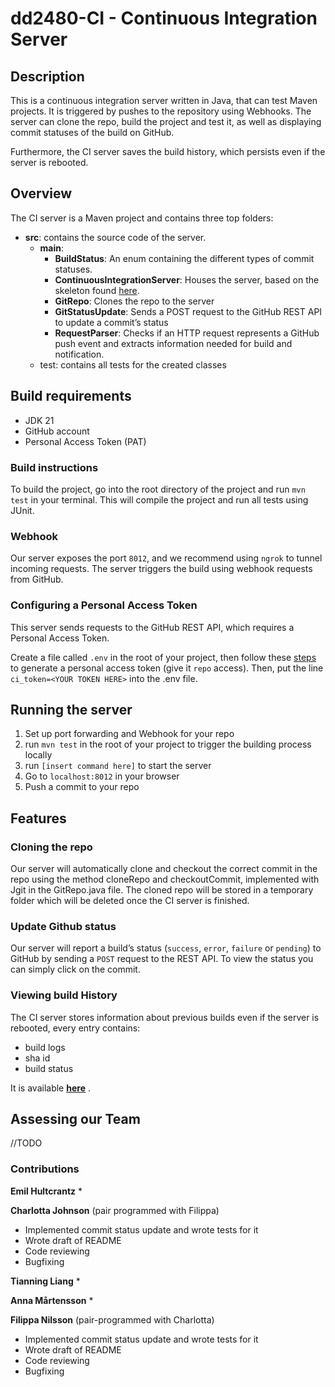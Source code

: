 # dd2480-CI - Continuous Integration Server

## Description

This is a continuous integration server written in Java, that can test Maven projects. It is triggered by pushes to the repository using Webhooks. The server can clone the repo, build the project and test it, as well as displaying commit statuses of the build on GitHub.

Furthermore, the CI server saves the build history, which persists even if the server is rebooted.

## Overview
The CI server is a Maven project and contains three top folders:
* **src**: contains the source code of the server.
  * **main**:
    * **BuildStatus**: An enum containing the different types of commit statuses.
    * **ContinuousIntegrationServer**: Houses the server, based on the skeleton found [here](https://github.com/KTH-DD2480/smallest-java-ci).
    * **GitRepo**: Clones the repo to the server
    * **GitStatusUpdate**: Sends a POST request to the GitHub REST API to update a commit’s status
    * **RequestParser**: Checks if an HTTP request represents a GitHub push event and extracts information needed for build and notification.
  * test: contains all tests for the created classes


## Build requirements
* JDK 21
* GitHub account
* Personal Access Token (PAT)

### Build instructions
To build the project, go into the root directory of the project and run `mvn test` in your terminal. This will compile the project and run all tests using JUnit.

### Webhook
Our server exposes the port `8012`, and we recommend using `ngrok` to tunnel incoming requests. The server triggers the build using webhook requests from GitHub.

### Configuring a Personal Access Token 
This server sends requests to the GitHub REST API, which requires a Personal Access Token.

Create a file called `.env` in the root of your project, then follow these [steps](https://docs.github.com/en/authentication/keeping-your-account-and-data-secure/managing-your-personal-access-tokens) to generate a personal access token (give it `repo` access). Then, put the line `ci_token=<YOUR TOKEN HERE>` into the .env file.

## Running the server ##
1. Set up port forwarding and Webhook for your repo
2. run `mvn test` in the root of your project to trigger the building process locally
3. run `[insert command here]` to start the server
4. Go to `localhost:8012` in your browser
5. Push a commit to your repo

## Features
### Cloning the repo
Our server will automatically clone and checkout the correct commit in the repo using the method cloneRepo and checkoutCommit, implemented with Jgit in the GitRepo.java file. The cloned repo will be stored in a temporary folder which will be deleted once the CI server is finished.

### Update Github status
Our server will report a build’s status (`success`, `error`, `failure` or `pending`) to GitHub by sending a `POST` request to the REST API. To view the status you can simply click on the commit.

### Viewing build History
The CI server stores information about previous builds even if the server is rebooted, every entry contains:
* build logs
* sha id
* build status

It is available **[here](https://i.natgeofe.com/n/548467d8-c5f1-4551-9f58-6817a8d2c45e/NationalGeographic_2572187_square.jpg)** .

## Assessing our Team
//TODO

### Contributions
**Emil Hultcrantz**
* 

**Charlotta Johnson** (pair programmed with Filippa)
* Implemented commit status update and wrote tests for it
* Wrote draft of README
* Code reviewing
* Bugfixing

**Tianning Liang**
*

**Anna Mårtensson**
*


**Filippa Nilsson** (pair-programmed with Charlotta)
* Implemented commit status update and wrote tests for it
* Wrote draft of README
* Code reviewing
* Bugfixing
